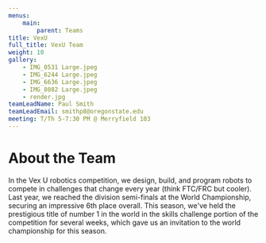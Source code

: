 ```yaml
---
menus: 
    main:
        parent: Teams
title: VexU
full_title: VexU Team
weight: 10
gallery:
    - IMG_0531 Large.jpeg
    - IMG_6244 Large.jpeg
    - IMG_6636 Large.jpeg
    - IMG_8082 Large.jpeg
    - render.jpg
teamLeadName: Paul Smith
teamLeadEmail: smithp8@oregonstate.edu
meeting: T/Th 5-7:30 PM @ Merryfield 103
---
```


# About the Team

In the Vex U robotics competition, we design, build, and program robots to compete in challenges that change every year (think FTC/FRC but cooler). Last year, we reached the division semi-finals at the World Championship, securing an impressive 6th place overall. This season, we've held the prestigious title of number 1 in the world in the skills challenge portion of the competition for several weeks, which gave us an invitation to the world championship for this season.

<!-- # Getting Involved

Lorem ipsum dolor sit amet, consectetur adipiscing elit, sed do eiusmod tempor incididunt ut labore et dolore magna aliqua. Ut enim ad minim veniam, quis nostrud exercitation ullamco laboris nisi ut aliquip ex ea commodo consequat. 

# Something Else

Lorem ipsum dolor sit amet, consectetur adipiscing elit, sed do eiusmod tempor incididunt ut labore et dolore magna aliqua. Ut enim ad minim veniam, quis nostrud exercitation ullamco laboris nisi ut aliquip ex ea commodo consequat. Duis aute irure dolor in reprehenderit in voluptate velit esse cillum dolore eu fugiat nulla pariatur.  -->
